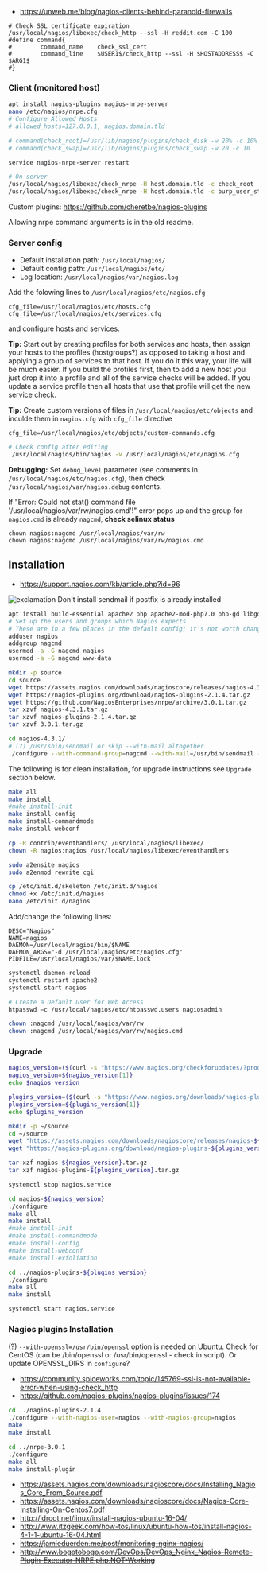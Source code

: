 * https://unweb.me/blog/nagios-clients-behind-paranoid-firewalls

```shell
# Check SSL certificate expiration
/usr/local/nagios/libexec/check_http --ssl -H reddit.com -C 100
#define command{
#        command_name    check_ssl_cert
#        command_line    $USER1$/check_http --ssl -H $HOSTADDRESS$ -C $ARG1$
#}
```


### Client (monitored host)

```bash
apt install nagios-plugins nagios-nrpe-server
nano /etc/nagios/nrpe.cfg
# Configure Allowed Hosts
# allowed_hosts=127.0.0.1, nagios.domain.tld

# command[check_root]=/usr/lib/nagios/plugins/check_disk -w 20% -c 10% -p /
# command[check_swap]=/usr/lib/nagios/plugins/check_swap -w 20 -c 10

service nagios-nrpe-server restart

# On server
/usr/local/nagios/libexec/check_nrpe -H host.domain.tld -c check_root
/usr/local/nagios/libexec/check_nrpe -H host.domain.tld -c burp_user_status -a hostname 1440 2880
```
Custom plugins: https://github.com/cheretbe/nagios-plugins

Allowing nrpe command arguments is in the old readme.

### Server config

* Default installation path: `/usr/local/nagios/`
* Default config path: `/usr/local/nagios/etc/`
* Log location: `/usr/local/nagios/var/nagios.log`

Add the folowing lines to `/usr/local/nagios/etc/nagios.cfg`
```
cfg_file=/usr/local/nagios/etc/hosts.cfg
cfg_file=/usr/local/nagios/etc/services.cfg
```
and configure hosts and services.

**Tip:** Start out by creating profiles for both services and hosts, then assign your hosts to the profiles (hostgroups?) as opposed to taking a host and applying a group of services to that host. If you do it this way, your life will be much easier. If you build the profiles first, then to add a new host you just drop it into a profile and all of the service checks will be added. If you update a service profile then all hosts that use that profile will get the new service check.

**Tip:** Create custom versions of files in `/usr/local/nagios/etc/objects` and inculde them in `nagios.cfg` with `cfg_file` directive
```
cfg_file=/usr/local/nagios/etc/objects/custom-commands.cfg
```

```bash
# Check config after editing
 /usr/local/nagios/bin/nagios -v /usr/local/nagios/etc/nagios.cfg
```

**Debugging:** Set `debug_level` parameter (see comments in `/usr/local/nagios/etc/nagios.cfg`), then check `/usr/local/nagios/var/nagios.debug` contents.

If "Error: Could not stat() command file '/usr/local/nagios/var/rw/nagios.cmd'!" error pops up and the group for `nagios.cmd` is already `nagcmd`, **check selinux status**
```shell
chown nagios:nagcmd /usr/local/nagios/var/rw
chown nagios:nagcmd /usr/local/nagios/var/rw/nagios.cmd
```

## Installation
* https://support.nagios.com/kb/article.php?id=96

![exclamation](https://github.com/cheretbe/notes/blob/master/images/warning_16.png) Don't install sendmail if postfix is already installed
```bash
apt install build-essential apache2 php apache2-mod-php7.0 php-gd libgd-dev libssl-dev sendmail unzip
# Set up the users and groups which Nagios expects
# These are in a few places in the default config; it’s not worth changing them
adduser nagios
addgroup nagcmd
usermod -a -G nagcmd nagios
usermod -a -G nagcmd www-data

mkdir -p source
cd source
wget https://assets.nagios.com/downloads/nagioscore/releases/nagios-4.3.1.tar.gz
wget https://nagios-plugins.org/download/nagios-plugins-2.1.4.tar.gz
wget https://github.com/NagiosEnterprises/nrpe/archive/3.0.1.tar.gz
tar xzvf nagios-4.3.1.tar.gz
tar xzvf nagios-plugins-2.1.4.tar.gz
tar xzvf 3.0.1.tar.gz

cd nagios-4.3.1/
# (?) /usr/sbin/sendmail or skip --with-mail altogether
./configure --with-command-group=nagcmd --with-mail=/usr/bin/sendmail --with-httpd-conf=/etc/apache2/
```
The following is for clean installation, for upgrade instructions see `Upgrade` section below.
```bash
make all
make install
#make install-init
make install-config
make install-commandmode
make install-webconf

cp -R contrib/eventhandlers/ /usr/local/nagios/libexec/
chown -R nagios:nagios /usr/local/nagios/libexec/eventhandlers

sudo a2ensite nagios
sudo a2enmod rewrite cgi

cp /etc/init.d/skeleton /etc/init.d/nagios
chmod +x /etc/init.d/nagios
nano /etc/init.d/nagios
```
Add/change the following lines:
```
DESC="Nagios"
NAME=nagios
DAEMON=/usr/local/nagios/bin/$NAME
DAEMON_ARGS="-d /usr/local/nagios/etc/nagios.cfg"
PIDFILE=/usr/local/nagios/var/$NAME.lock
```
```bash
systemctl daemon-reload
systemctl restart apache2
systemctl start nagios

# Create a Default User for Web Access
htpasswd –c /usr/local/nagios/etc/htpasswd.users nagiosadmin

chown :nagcmd /usr/local/nagios/var/rw
chown :nagcmd /usr/local/nagios/var/rw/nagios.cmd
```

### Upgrade
```bash
nagios_version=($(curl -s "https://www.nagios.org/checkforupdates/?product=nagioscore"| grep -Eo "is [0-9]{1}\.[0-9]{1}\.[0-9]{1}"))
nagios_version=${nagios_version[1]}
echo $nagios_version

plugins_version=($(curl -s "https://www.nagios.org/downloads/nagios-plugins/"| grep -Eo "Plugins [0-9]{1}\.[0-9]{1}\.[0-9]{1}"))
plugins_version=${plugins_version[1]}
echo $plugins_version

mkdir -p ~/source
cd ~/source
wget "https://assets.nagios.com/downloads/nagioscore/releases/nagios-${nagios_version}.tar.gz"
wget "https://nagios-plugins.org/download/nagios-plugins-${plugins_version}.tar.gz"

tar xzf nagios-${nagios_version}.tar.gz
tar xzf nagios-plugins-${plugins_version}.tar.gz

systemctl stop nagios.service

cd nagios-${nagios_version}
./configure
make all
make install
#make install-init
#make install-commandmode
#make install-config
#make install-webconf
#make install-exfoliation

cd ../nagios-plugins-${plugins_version}
./configure
make all
make install

systemctl start nagios.service
```

### Nagios plugins Installation

(?) `--with-openssl=/usr/bin/openssl` option is needed on Ubuntu. Check for CentOS (can be /bin/openssl or /usr/bin/openssl - check in script). Or update OPENSSL_DIRS in `configure`?
* https://community.spiceworks.com/topic/145769-ssl-is-not-available-error-when-using-check_http
* https://github.com/nagios-plugins/nagios-plugins/issues/174
```bash
cd ../nagios-plugins-2.1.4
./configure --with-nagios-user=nagios --with-nagios-group=nagios
make
make install

cd ../nrpe-3.0.1
./configure
make all
make install-plugin
```

* https://assets.nagios.com/downloads/nagioscore/docs/Installing_Nagios_Core_From_Source.pdf
* https://assets.nagios.com/downloads/nagioscore/docs/Nagios-Core-Installing-On-Centos7.pdf
* http://idroot.net/linux/install-nagios-ubuntu-16-04/
* http://www.itzgeek.com/how-tos/linux/ubuntu-how-tos/install-nagios-4-1-1-ubuntu-16-04.html
* ~~https://jamieduerden.me/post/monitoring-nginx-nagios/~~
* ~~http://www.bogotobogo.com/DevOps/DevOps_Nginx_Nagios-Remote-Plugin-Executor-NRPE.php.NOT-Working~~
